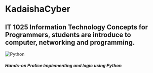 # KadaishaCyber
## IT 1025 Information Technology Concepts for Programmers, students are introduce to computer, networking and programming. 

![Python](https://github.com/Kjrjr/KadaishaCyber/assets/136286335/7370352f-4992-4d3e-a169-79b8aecc2229)
##### Hands-on Pratice Implementing and logic using Python
